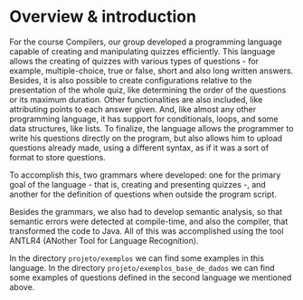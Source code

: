 # Overview & introduction

For the course Compilers, our group developed a programming language capable of creating and manipulating quizzes efficiently. This language allows the creating of quizzes with various types of questions - for example, multiple-choice, true or false, short and also long written answers. Besides, it is also possible to create configurations relative to the presentation of the whole quiz, like determining the order of the questions or its maximum duration. Other functionalities are also included, like attributing points to each answer given. And, like almost any other programming language, it has support for conditionals, loops, and some data structures, like lists. To finalize, the language allows the programmer to write his questions directly on the program, but also allows him to upload questions already made, using a different syntax, as if it was a sort of format to store questions.

To accomplish this, two grammars where developed: one for the primary goal of the language - that is, creating and presenting quizzes -, and another for the definition of questions when outside the program script.

Besides the grammars, we also had to develop semantic analysis, so that semantic errors were detected at compile-time, and also the compiler, that transformed the code to Java. All of this was accomplished using the tool ANTLR4 (ANother Tool for Language Recognition).

In the directory `projeto/exemplos` we can find some examples in this language.
In the directory `projeto/exemplos_base_de_dados` we can find some examples of questions defined in the second language we mentioned above.